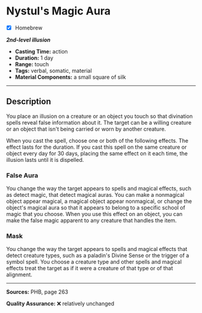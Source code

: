# Nystul's Magic Aura
- [x] Homebrew

***2nd-level illusion***
- **Casting Time:** action
- **Duration:** 1 day
- **Range:** touch
- **Tags:** verbal, somatic, material
- **Material Components:** a small square of silk

---

## Description
You place an illusion on a creature or an object you touch so that divination spells reveal false information about it.
The target can be a willing creature or an object that isn't being carried or worn by another creature.

When you cast the spell, choose one or both of the following effects.
The effect lasts for the duration.
If you cast this spell on the same creature or object every day for 30 days, placing the same effect on it each time, the illusion lasts until it is dispelled.

### False Aura
You change the way the target appears to spells and magical effects, such as detect magic, that detect magical auras.
You can make a nonmagical object appear magical, a magical object appear nonmagical, or change the object's magical aura so that it appears to belong to a specific school of magic that you choose.
When you use this effect on an object, you can make the false magic apparent to any creature that handles the item.

### Mask
You change the way the target appears to spells and magical effects that detect creature types, such as a paladin's Divine Sense or the trigger of a symbol spell.
You choose a creature type and other spells and magical effects treat the target as if it were a creature of that type or of that alignment.

---

**Sources:** PHB, page 263

**Quality Assurance:** :x: relatively unchanged
